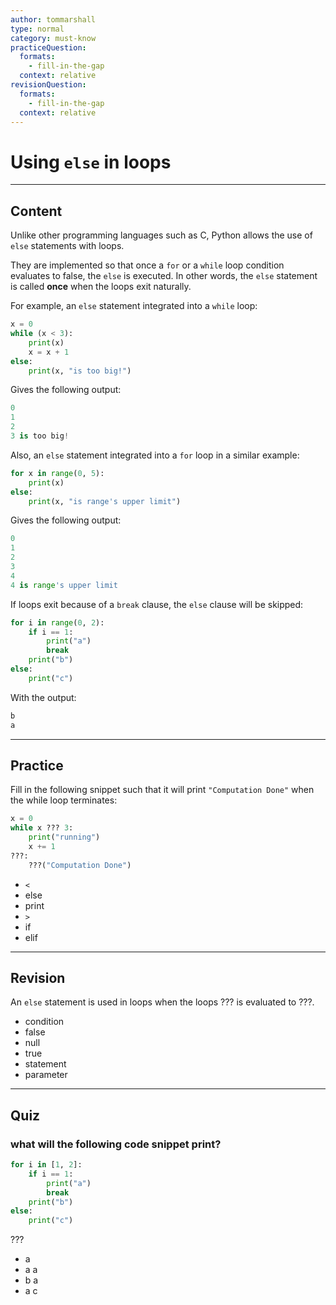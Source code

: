 ```yaml
---
author: tommarshall
type: normal
category: must-know
practiceQuestion:
  formats:
    - fill-in-the-gap
  context: relative
revisionQuestion:
  formats:
    - fill-in-the-gap
  context: relative
---
```


# Using `else` in loops


---

## Content

Unlike other programming languages such as C, Python allows the use of `else` statements with loops.

They are implemented so that once a `for` or a `while` loop condition evaluates to false, the `else` is executed. In other words, the `else` statement is called **once** when the loops exit naturally.

For example, an `else` statement integrated into a `while` loop:

```python
x = 0
while (x < 3):
    print(x)
    x = x + 1
else:
    print(x, "is too big!")
```

Gives the following output:

```python
0
1
2
3 is too big!
```

Also, an `else` statement integrated into a `for` loop in a similar example:

```python
for x in range(0, 5):
    print(x)
else:
    print(x, "is range's upper limit")
```

Gives the following output:

```python
0
1
2
3
4
4 is range's upper limit
```

If loops exit because of a `break` clause, the `else` clause will be skipped:

```python
for i in range(0, 2):
    if i == 1:
        print("a")
        break
    print("b")
else:
    print("c")
```

With the output:

```python
b
a
```


---

## Practice

Fill in the following snippet such that it will print `"Computation Done"` when the while loop terminates:

```python
x = 0
while x ??? 3:
    print("running")
    x += 1
???:
    ???("Computation Done")
```

- `<`
- else
- print
- `>`
- if
- elif


---

## Revision

An `else` statement is used in loops when the loops ??? is evaluated to ???.

- condition
- false
- null
- true
- statement
- parameter


---

## Quiz

### what will the following code snippet print?


```python
for i in [1, 2]:
    if i == 1:
        print("a")
        break
    print("b")
else:
    print("c")
```

 ???

- a
- a a
- b a
- a c
 
